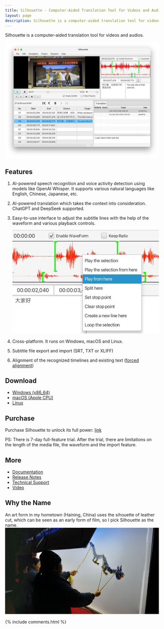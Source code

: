 ```yaml
---
title: Silhouette - Computer-Aided Translation Tool for Videos and Audios
layout: page
description: Silhouette is a computer-aided translation tool for videos and audios powered by large language models like Whisper.
---
```


Silhouette is a computer-aided translation tool for videos and audios.

![screenshot](/album/silhouette/screenshot_en.webp)

## Features

1. AI-powered speech recognition and voice activity detection using models like OpenAI Whisper. It supports various natural languages like English, Chinese, Japanese, etc.
2. AI-powered translation which takes the context into consideration. ChatGPT and DeepSeek supported.
3. Easy-to-use interface to adjust the subtitle lines with the help of the waveform and various playback controls.

   ![waveform](/album/silhouette/waveform_en.webp)
4. Cross-platform. It runs on Windows, macOS and Linux.
5. Subtitle file export and import (SRT, TXT or XLIFF)
6. Alignment of the recognized timelines and existing text ([forced alignment](/align-text-with-audio/))

## Download

* [Windows (x86_64)](https://github.com/xulihang/Silhouette/releases/download/v1.3.0/Silhouette-windows-x64.zip)
* [macOS (Apple CPU)](https://github.com/xulihang/Silhouette/releases/download/v1.3.0/Silhouette-mac-arm.dmg)
* [Linux](/silhouette/docs/#installation)

## Purchase

Purchase Silhouette to unlock its full power: [link](https://basiccat.onfastspring.com/silhouette)

PS: There is 7-day full-feature trial. After the trial, there are limitations on the length of the media file, the waveform and the import feature.

## More

* [Documentation](/silhouette/docs/)
* [Release Notes](/silhouette/release-notes/)
* [Technical Support](/support/)
* [Video](/silhouette/video/)

## Why the Name

An art form in my hometown (Haining, China) uses the sihouette of leather cut, which can be seen as an early form of film, so I pick Silhouette as the name.
![leather-sihouette show](/album/leather-sihouette-show.jpg)

{% include comments.html %}

